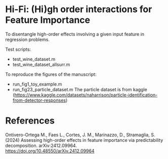 # Hi-Fi: (Hi)gh order interactions for Feature Importance 

To disentangle high-order effects involving a given input feature in regression problems.

Test scripts:
- test_wine_dataset.m
- test_wine_dataset_allsurr.m

To reproduce the figures of the manuscript:
- run_fig1_toy_example.m
- run_fig23_particle_dataset.m  The particle dataset is from kaggle (https://www.kaggle.com/datasets/naharrison/particle-identification-from-detector-responses)
    

# References
Ontivero-Ortega M., Faes L., Cortes, J. M., Marinazzo, D., Stramaglia, S. (2024) Assessing high-order effects in feature importance via predictability decomposition. arXiv:2412.09964.  	
https://doi.org/10.48550/arXiv.2412.09964
